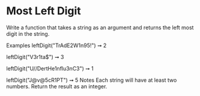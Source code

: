 # Most Left Digit

Write a function that takes a string as an argument and returns the left most digit in the string.

Examples
leftDigit("TrAdE2W1n95!") ➞ 2

leftDigit("V3r1ta$") ➞ 3

leftDigit("U//DertHe1nflu3nC3") ➞ 1

leftDigit("J@v@5cR1PT") ➞ 5
Notes
Each string will have at least two numbers.
Return the result as an integer.
